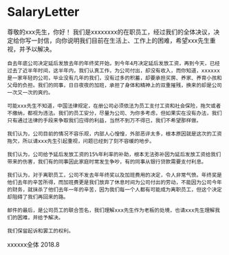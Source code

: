 # SalaryLetter
尊敬的xxx先生，你好！
    我们是xxxxxxxx的在职员工，经过我们的全体决议，决定给你写一封信，向你说明我们目前在生活上、工作上的困难，希望xxx先生重视，并予以解决。

    自去年底公司决定延后发放去年的年终奖开始，到今年4月决定延后发放工资，再到今天，已经过去了近半年时间，这半年内，我们认真工作，为公司付出，却没有收入，而你知道，xxxxxx是一家年轻的公司，毕业没有几年的我们，没有过多的积蓄，却要承担买房、养家、养育小孩和父母的负担。我们的同事，日日夜夜的加班，承担了身体和精神上的双重摧残，换来的却是公司一次又一次的爽约。

    可能xxx先生不知道，中国法律规定，在册公司必须依法为员工支付工资和社会保险，拖欠或者不缴纳，都视为违法。我们的员工安分，尽量为公司、为你多考虑，但如果实在没有办法，我们只有通过法律的手段来争取我们应得的利益，当然不到万不得已，我们不希望那样做。

    我们认为，公司目前的情况不容乐观，内部人心惶惶，外部恶评太多，根本原因就是这次的工资拖欠，所以请xxx先生引起重视，问题已经到了刻不容缓的地步。

    我们认为，公司给予延后发放工资的15%年利率的补助，根本无法弥补因为延后发放工资给我们带来的伤害，我们有的同事因此家庭时常发生争吵，有的同事从银行贷款需要支付利息。

    我们认为，对于离职员工，公司不发去年年终奖以及加班费用的决定，令人非常气愤。年终奖是他们去年的辛苦所得，而加班费更是我们放弃了休息时间为公司付出的劳动，不能因为公司今年的财务，就抹杀了他们去年一年的辛苦，因为我们每一个人都有可能成为离职员工，但这个决定却阻碍了我们再回来的路。

    邮件的最后，是公司员工的联合签名，我们理解xxx先生作为老板的处境，也请xxx先生理解我们的困难，并给予解决。

    我们保留起诉和罢工的权利。

xxxxxx全体
2018.8
